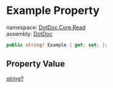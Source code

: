 ﻿# Example Property

namespace: [DotDoc\.Core\.Read](../../DotDoc.Core.Read.md)<br />
assembly: [DotDoc](../../../DotDoc.md)



```csharp
public string? Example { get; set; };
```

## Property Value

[string?](https://docs.microsoft.com/ja-jp/dotnet/api/System.String)

